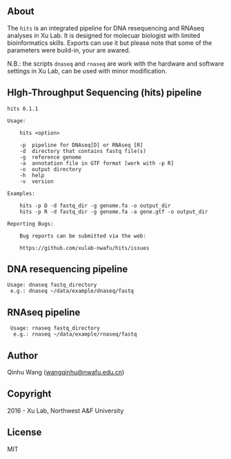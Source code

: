 About
-----
The `hits` is an integrated pipeline for DNA resequencing and RNAseq analyses in Xu Lab. It is designed for molecuar biologist with limited bioinformatics skills. Exports can use it but please note that some of the parameters were build-in, your are awared.

N.B.: the scripts `dnaseq` and `rnaseq` are work with the hardware and software settings in Xu Lab,  can be used with minor modification.

HIgh-Throughput Sequencing (hits) pipeline
------------------------------------------
```
hits 0.1.1

Usage:

    hits <option>

    -p  pipeline for DNAseq[D] or RNAseq [R]
    -d  directory that contains fastq file(s)
    -g  reference genome
    -a  annotation file in GTF format [work with -p R]
    -o  output directory
    -h  help
    -v  version

Examples:

    hits -p D -d fastq_dir -g genome.fa -o output_dir
    hits -p R -d fastq_dir -g genome.fa -a gene.gtf -o output_dir

Reporting Bugs:

    Bug reports can be submitted via the web:

    https://github.com/xulab-nwafu/hits/issues
```

DNA resequencing pipeline
-------------------------
```
Usage: dnaseq fastq_directory
 e.g.: dnaseq ~/data/example/dnaseq/fastq
```

RNAseq pipeline
---------------
```
 Usage: rnaseq fastq_directory
  e.g.: rnaseq ~/data/example/rnaseq/fastq
```

Author
------
Qinhu Wang (wangqinhu@nwafu.edu.cn)

Copyright
---------
2016 - Xu Lab, Northwest A&F University

License
-------

MIT
